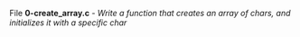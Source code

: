 File **0-create_array.c** - *Write a function that creates an array of chars, and initializes it with a specific char*

